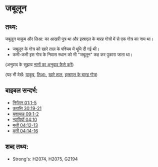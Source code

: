 # जबूलून #

## तथ्य: ##

जबूलून याकूब और लिआ: का आखरी पुत्र था और इस्राएल के बारह गोत्रों में से एक गोत्र का नाम था।

* जबूलून के गोत्र को खारे ताल के पश्चिम में भूमि दी गई थी।
* कभी-कभी इस गोत्र के निवास स्थान को भी "जबूलून" कह कर पुकारा जाता था।
  
(अनुवाद के सुझाव [नामों का अनुवाद कैसे करें](rc://hi/ta/man/translate/translate-names))

(यह भी देखें: [याकूब](../names/jacob.md), [लिआ:](../names/leah.md), [खारे ताल](../names/saltsea.md), [इस्राएल के बारह गोत्र](../other/12tribesofisrael.md))

## बाइबल सन्दर्भ: ##

* [निर्गमन 01:1-5](rc://hi/tn/help/exo/01/01)
* [उत्पत्ति 30:19-21](rc://hi/tn/help/gen/30/19)
* [यशायाह 09:1-2](rc://hi/tn/help/isa/09/01)
* [न्यायियों 04:10](rc://hi/tn/help/jdg/04/10)
* [मत्ती 04:12-13](rc://hi/tn/help/mat/04/12)
* [मत्ती 04:14-16](rc://hi/tn/help/mat/04/14)

## शब्द तथ्य: ##

* Strong's: H2074, H2075, G2194
